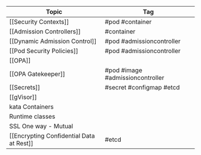 
| Topic                                    | Tag                              |
| ---------------------------------------- | -------------------------------- |
| [[Security Contexts]]                    | #pod #container                  |
| [[Admission Controllers]]                | #container                       |
| [[Dynamic Admission Control]]            | #pod #admissioncontroller        |
| [[Pod Security Policies]]                | #pod #admissioncontroller        |
| [[OPA]]                                  |                                  |
| [[OPA Gatekeeper]]                       | #pod #image #admissioncontroller |
| [[Secrets]]                              | #secret #configmap #etcd         |
| [[gVisor]]                               |                                  |
| kata Containers                          |                                  |
| Runtime classes                          |                                  |
| SSL One way - Mutual                     |                                  |
| [[Encrypting Confidential Data at Rest]] | #etcd                            |
